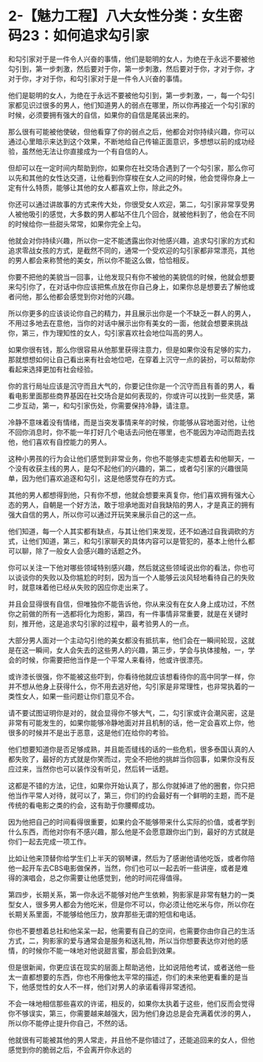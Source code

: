 # 2-【魅力工程】八大女性分类：女生密码23：如何追求勾引家

和勾引家对于是一件令人兴奋的事情，他们是聪明的女人，为绝在于永远不要被他勾引到，第一步刺激，然后要对于你，第一步刺激，然后要对于你，才对于你，才对于你，才对于你，和勾引家对于是一件令人兴奋的事情。

他们是聪明的女人，为绝在于永远不要被他勾引到，第一步刺激，一，每一个勾引家都见识过很多的男人，他们知道男人的弱点在哪里，所以你再接近一个勾引家的时候，必须要拥有强大的自信，如果你的自信是尾装出来的。

那么很有可能被他使破，但他看穿了你的弱点之后，他都会对你持续兴趣，你可以通过心里暗示来达到这个效果，不断地给自己传输正面意识，多想想以前的成功经验，虽然他无法让你直接成为一个有自信的人。

但却可以在一定时间内帮助到你，如果你在社交场合遇到了一个勾引家，那么你可以先和其他的女性达交道，让他看到你穿梭在女人之间的时候，他会觉得你身上一定有什么特质，能够让其他的女人都喜欢上你，除此之外。

你还可以通过讲故事的方式来传大处，你很受女人欢迎，第二，勾引家非常享受男人被他吸引的感觉，大多数的男人都站不住几个回合，就被他料到了，他会在不同的时候给你一些甜头常常，如果你完全上勾。

他就会对你持续兴趣，所以你一定不能透露出你对他感兴趣，追求勾引家的方式和追求零战女孩的方式，是截然不同的，通常一个受欢迎的勾引家都非常漂亮，其他的男人都会来称赞他的美女，所以你不能这么做，恰恰相反。

你要不把他的美貌当一回事，让他发现只有你不被他的美貌信的时候，他就会想要来勾引你了，在对话中你应该把焦点放在你自己身上，如果你总是想要去了解他或者问他，那么他都会感觉到你对他的兴趣。

所以你更多的应该谈论你自己的精力，并且展示出你是一个不缺乏一群人的男人，不用过多地去在意他，当你的对话中展示出你有美女的一面，他就会想要来挑战你，第三，作为理知性的女人，勾引家喜欢社会地位叫高的男人。

如果你很有钱，那么你很容易从他那里获得注意力，但是如果你没有足够的实力，那就想想如何让自己看出来有社会地位吧，在穿着上沉守一点的装扮，可以帮助你看起来选择更加有社会经验。

你的言行局址应该是沉守而且大气的，你要记住你是一个沉守而且有善的男人，看看电影里面那些商界基因在社交场合是如何表现的，你或许可以找到一些灵感，第二步互动，第一，和勾引家伤处，你需要保持冷静，请注意。

冷静不意味着没有情绪，而是当突发事情来年的时候，你能够从容地面对他，让他不回你消息时，你不能一年打好几个电话去问他在哪里，也不能因为冲动而跑去找他，他们喜欢有自控能力的男人。

这种小男孩的行为会让他们感觉到非常业务，你也不能够走实想着去和他聊天，一个没有收获主线的男人，是勾不起他们的兴趣的，第二，或者勾引家的兴趣很简单，因为他们喜欢追逐和勾引，这是他感觉存在的方式。

其他的男人都想得到他，只有你不想，他就会想要来真复你，他们喜欢拥有强大心态的男人，自朝是一个好方法，敢于坦承地面对自我缺陷的男人，才是真正的拥有强大自信的男人，所以你可以通过开玩笑来展示自己的这一点。

他们知道，每一个人其实都有缺点，与其让他们来发现，还不如通过自我调砍的方式，让他们知道，第三，和勾引家聊天的具体内容可以是管犯的，基本上他什么都可以聊，除了一般女人会感兴趣的话题之外。

你可以关注一下他对哪些领域特别感兴趣，然后就这些领域说出你的看法，你也可以谈谈你的失败以及你尴尬的时刻，因为当一个人能够云淡风轻地看待自己的失败时，就意味着他已经从失败的因应你走出来了。

并且会显得很有自信，但唯独你不能告诉他，你从来没有在女人身上成功过，不然你之前做的所有一选都将化为炮影，第四，有一件事情非常重要，就是在关键时刻，推开他，这是追求勾引家的过程中，最考验男人的一点。

大部分男人面对一个主动勾引他的美女都没有抵抗率，他们会在一瞬间轮现，这就是在这一瞬间，女人会失去的这些男人的兴趣，第三步，学会与执体接触，一，学会的时候，你需要把他当作是一个平常人来看待，他或许很漂亮。

或许漆长很强，你不能被这些吓到，你看待他就应该想看待你的高中同学一样，你并不想从他身上获得什么，你不用去逃好他，勾引家是非常理性，也非常执着的一类性女人，如果一些问题让你们意见不合。

请不要试图证明你是对的，就会显得你不够大气，二，勾引家或许会潮风密，这是非常有可能发生的，如果你能够冷静地面对并且机制的话，他一定会喜欢上你，他很多的时候并不是出于恶意，这是他们在给你的考验。

他们想要知道你是否足够成熟，并且能否缝线的话的一些危机，很多泰国认真的人都失败了，最好的方式就是你笑而过，完全不把他的挑衅当你回事，如果你没有反应过来，当然你也可以装作没有听见，然后转一话题。

这都是不错的方法，记住，如果你开始认真了，那么你就掉进了他的圈套，你只把他当作平常人对待，就可以了，第三，你们的约会最好有一个鲜明的主题，而不是传统的看电影之类的约会，这有助于你腰椰成功。

因为他把自己的时间看得很重要，如果约会不能够带来什么实际的价值，或者学到什么东西，而他对你有不感兴趣，那么他是不会愿意跟你出门到，最好的方式就是你们一起去完成一项工作。

比如让他来顶替你给学生们上半天的钢琴课，然后为了感谢他请他吃饭，或者你陪他一起开车去CBS电影做保养，当然，你们也可以一起去听一些讲座，或者是难得的演唱会，总之你需要让他感觉到，他的时间花得值得。

第四步，长期关系，第一你永远不能够对他产生依赖，狗影家是非常有魅力的一类型女人，很多男人都会为他吃米，但是你不可以，你必须让他吃米与你，所以你在长期关系里面，不能够给他压力，放弃那些无谓的短信和电话。

你也不要想着总社和他呆呆一起，他需要有自己的空间，也需要你由你自己的生活方式，二，狗影家的爱与通常会是服务和送礼物，所以当你想要表达你对他的感情，的时候你不能一味地对他说甜言蜜，那会启到效果。

但是很新闻，你更应该在现实的层面上帮助逃他，比如说陪他考试，或者送他一些太一直都想要的东西，你也不用像他太平常的描述，你们的未来他更看重的是当下，他感觉性的女人不一样，他们对男人的承诺看得非常透彻。

不会一味地相信那些喜欢的许诺，相反的，如果你太执着于这些，他们反而会觉得你不够误实，第三，你需要越来越强大，因为他们身边总是会充满着优涉的男人，所以你不能停止提升你自己，不然的话。

他就很有可能被其他的男人常走，并且他不是你错过了，还能追回来的女人，但他感觉到你的脆弱之后，不会离开你永远的